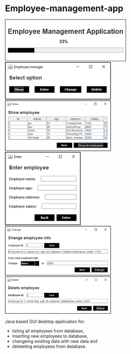 # Employee-management-app


<img src="images/Splash.png" width="400">
<img src="images/Select.png" width="350">
<img src="images/Show.png" width="350">
<img src="images/Enter.png" width="250">
<img src="images/Change.png" width="350">
<img src="images/Delete.png" width="350">

Java based GUI desktop application for:
* listing all employees from database, 
* inserting new employees to database,
* changeing existing data with new data and 
* deleteting employees from database.

